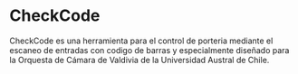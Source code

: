 # CheckCode
CheckCode es una herramienta para el control de porteria mediante el escaneo de entradas con codigo de barras y especialmente diseñado para la Orquesta de Cámara de Valdivia de la Universidad Austral de Chile.
